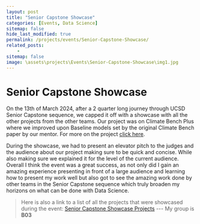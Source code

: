 ```yaml
---
layout: post
title: "Senior Capstone Showcase"
categories: [Events, Data Science]
sitemap: false
hide_last_modified: true
permalink: /projects/events/Senior-Capstone-Showcase/
related_posts:
    -
sitemap: false
image: \assets\projects\Events\Senior-Capstone-Showcase\img1.jpg
---
```


# Senior Capstone Showcase
On the 13th of March 2024, after a 2 quarter long journey through UCSD Senior Capstone sequence, we capped it off with a showcase with all the other projects from the other teams. Our project was on Climate Bench Plus where we improved upon Baseline models set by the original Climate Bench paper by our mentor. For more on the project [click here](/projects/events/Senior-Capstone-Showcase/). 

During the showcase, we had to present an elevator pitch to the judges and the audience about our project making sure to be quick and concise. While also making sure we explained it for the level of the current audience. Overall I think the event was a great success, as not only did I gain an amazing experience presenting in front of a large audience and learning how to present my work well but also got to see the amazing work done by other teams in the Senior Capstone sequence which truly broaden my horizons on what can be done with Data Science.


> Here is also a link to a list of all the projects that were showcased during the event: [Senior Capstone Showcase Projects](https://dsc-capstone.org/showcase-24/) --- My group is **B03**